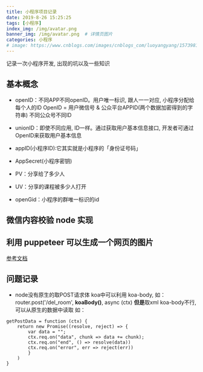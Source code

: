 ```yaml
---
title: 小程序项目记录
date: 2019-8-26 15:25:25
tags: [小程序]
index_img: /img/avatar.png
banner_img: /img/avatar.png  # 详情页图片
categories: 小程序
# image: https://www.cnblogs.com/images/cnblogs_com/luoyangyang/1573981/t_index.jpg
---
```


记录一次小程序开发, 出现的坑以及一些知识
<!-- more -->

## 基本概念
- openID：不同APP不同openID。用户唯一标识, 跟人一一对应, 小程序分配给每个人的ID  OpenID = 用户微信号 & 公众平台APPID(两个数据加密得到的字符串)  不同公众号不同ID

- unionID：即使不同应用, ID一样。通过获取用户基本信息接口, 开发者可通过OpenID来获取用户基本信息

- appID(小程序ID):它其实就是小程序的「身份证号码」

- AppSecret(小程序密钥)

- PV：分享给了多少人

- UV：分享的课程被多少人打开

- openGid：小程序的群唯一标识的id

## 微信内容校验 node 实现

## 利用 puppeteer 可以生成一个网页的图片
[参考文档](https://github.com/GoogleChrome/puppeteer/blob/master/docs/api.md)

## 问题记录

- node没有原生的取POST请求体
koa中可以利用 koa-body, 如：router.post('/del_room', **koaBody()**, async (ctx)
**但是**取xml koa-body不行, 可以从原生的数据中读取
如：
```
getPostData = function (ctx) {
    return new Promise((resolve, reject) => {
        var data = "";
        ctx.req.on("data", chunk => data += chunk);
        ctx.req.on("end", () => resolve(data))
        ctx.req.on("error", err => reject(err))
        }
    )
}
```

